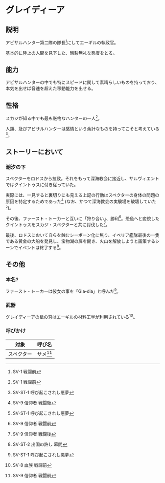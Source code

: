 # グレイディーア

## 説明

アビサルハンター第二隊の隊長[^sv-1-beg]にしてエーギルの執政官。

基本的に陸上の人間を見下した、慇懃無礼な態度をとる。

## 能力

アビサルハンターの中でも特にスピードに関して素晴らしいものを持っており、本気を出せば音速を超えた移動能力を出せる。

## 性格

スカジが知る中でも最も厳格なハンターの一人[^sv-1-beg]。

人類、及びアビサルハンターは感情という余計なものを持ってこそと考えている[^sv-st-1]。

## ストーリーにおいて

### 潮汐の下

スペクターをロドスから拉致。それをもって深海教会に接近し、サルヴィエントではクイントゥスに付き従っていた。

実際には、一見すると裏切りにも見える上記の行動はスペクターの身体の問題の原因を特定するためであった[^sv-9-end] (なお、かつて深海教会の実験場を破壊していた[^sv-st-1])。

その後、ファースト・トーカーと互いに「狩り合い」、勝利[^sv-9-beg]。恐魚へと変貌したクイントゥスをスカジ・スペクターと共に討伐した[^sv-9-end]。

最後、ロドスにおいて自らを蝕むシーボーン化に焦り、イベリア艦隊最後の一隻である黄金の大船を発見し、宝物湖の扉を開き、火山を解放しようと画策するシーンでイベントは終了する[^sv-st-2]。

## その他

### 本名?

ファースト・トーカーは彼女の事を「Gla-dia」と呼んだ[^sv-st-1]。

### 武器

グレイディーアの槍の刃はエーギルの材料工学が利用されている[^sv-8-beg]。

### 呼びかけ

|対象       |呼び名         |
|:-:        |:-:            |
|スペクター |サメ[^sv-9-beg]|

[^sv-1-beg]: SV-1 戦闘前
[^sv-st-1]: SV-ST-1 呼び起こされし悪夢
[^sv-8-beg]: SV-8 血族 戦闘前
[^sv-9-beg]: SV-9 信仰者 戦闘前
[^sv-9-end]: SV-9 信仰者 戦闘後
[^sv-st-2]: SV-ST-2 出国の許し 幕間
